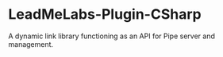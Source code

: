 # LeadMeLabs-Plugin-CSharp
A dynamic link library functioning as an API for Pipe server and management.
